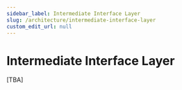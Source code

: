 ```yaml
---
sidebar_label: Intermediate Interface Layer
slug: /architecture/intermediate-interface-layer
custom_edit_url: null
---
```


# Intermediate Interface Layer

[TBA]
